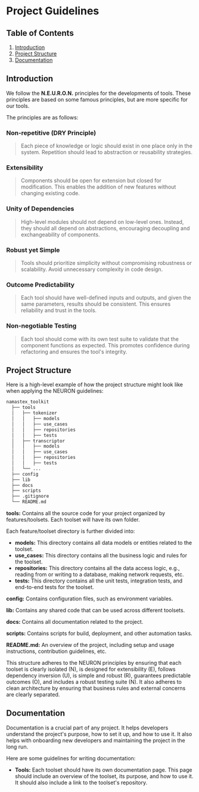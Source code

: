 # Project Guidelines

## Table of Contents

  1. [Introduction](#introduction)
  2. [Project Structure](#project-structure)
  3. [Documentation](#documentation)

## Introduction <a name="introduction"></a>

We follow the **N.E.U.R.O.N.** principles for the developments of tools. These principles are based on some famous principles, but are more specific for our tools.

The principles are as follows:

### **N**on-repetitive (DRY Principle)

  > Each piece of knowledge or logic should exist in one place only in the system. Repetition should lead to abstraction or reusability strategies.

### **E**xtensibility

  > Components should be open for extension but closed for modification. This enables the addition of new features without changing existing code.

### **U**nity of Dependencies

  > High-level modules should not depend on low-level ones. Instead, they should all depend on abstractions, encouraging decoupling and exchangeability of components.

### **R**obust yet Simple

  > Tools should prioritize simplicity without compromising robustness or scalability. Avoid unnecessary complexity in code design.

### **O**utcome Predictability

  > Each tool should have well-defined inputs and outputs, and given the same parameters, results should be consistent. This ensures reliability and trust in the tools.

### **N**on-negotiable Testing

  > Each tool should come with its own test suite to validate that the component functions as expected. This promotes confidence during refactoring and ensures the tool's integrity.

## Project Structure <a name="project-structure"></a>
  
 Here is a high-level example of how the project structure might look like when applying the NEURON guidelines:

```bash
namastex_toolkit
  ├── tools
  │   ├── tokenizer
  │   │   ├── models
  │   │   ├── use_cases
  │   │   ├── repositories
  │   │   ├── tests
  │   ├── transcriptor
  │   │   ├── models
  │   │   ├── use_cases
  │   │   ├── repositories
  │   │   ├── tests
  │   └── ...
  ├── config
  ├── lib
  ├── docs
  ├── scripts
  ├── .gitignore
  └── README.md
```

**tools:** Contains all the source code for your project organized by features/toolsets. Each toolset will have its own folder.

Each feature/toolset directory is further divided into:

- **models:** This directory contains all data models or entities related to the toolset.
- **use_cases:** This directory contains all the business logic and rules for the toolset.
- **repositories:** This directory contains all the data access logic, e.g., reading from or writing to a database, making network requests, etc.
- **tests:** This directory contains all the unit tests, integration tests, and end-to-end tests for the toolset.

**config:** Contains configuration files, such as environment variables.

**lib:** Contains any shared code that can be used across different toolsets.

**docs:** Contains all documentation related to the project.

**scripts:** Contains scripts for build, deployment, and other automation tasks.

**README.md:** An overview of the project, including setup and usage instructions, contribution guidelines, etc.

This structure adheres to the NEURON principles by ensuring that each toolset is clearly isolated (N), is designed for extensibility (E), follows dependency inversion (U), is simple and robust (R), guarantees predictable outcomes (O), and includes a robust testing suite (N). It also adheres to clean architecture by ensuring that business rules and external concerns are clearly separated.

## Documentation <a name="documentation"></a>

Documentation is a crucial part of any project. It helps developers understand the project's purpose, how to set it up, and how to use it. It also helps with onboarding new developers and maintaining the project in the long run.

Here are some guidelines for writing documentation:

- **Tools:** Each toolset should have its own documentation page. This page should include an overview of the toolset, its purpose, and how to use it. It should also include a link to the toolset's repository.
